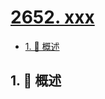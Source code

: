 # [2652. xxx](https://github.com/Tdahuyou/TNotes.leetcode/tree/main/notes/2652.%20xxx)

<!-- region:toc -->

- [1. 📝 概述](#1--概述)

<!-- endregion:toc -->

## 1. 📝 概述
